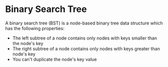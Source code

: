 # Binary Search Tree

A binary search tree (BST) is a node-based binary tree data structure which has the following properties:

+ The left subtree of a node contains only nodes with keys smaller than the node's key
+ The right subtree of a node contains only nodes with keys greater than node's key
+ You can't duplicate the node's key value
